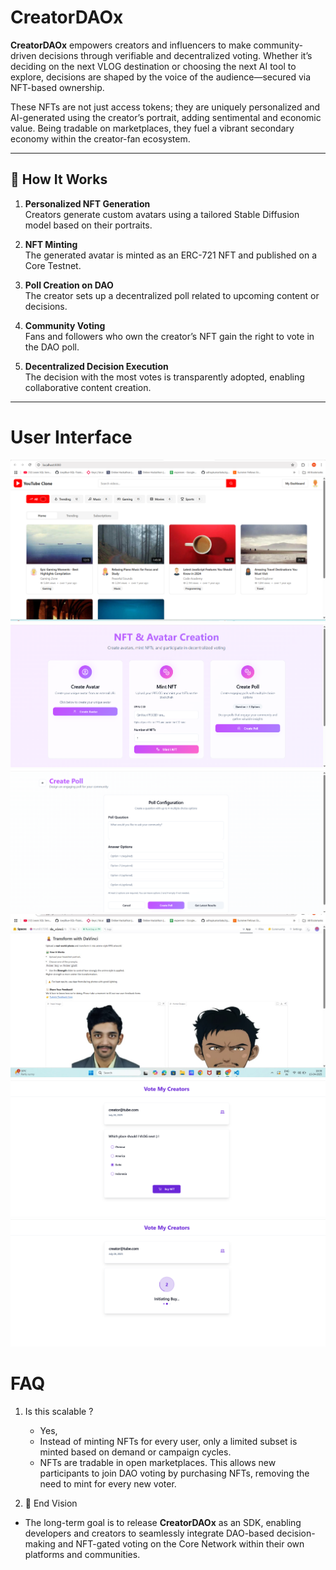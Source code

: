 # CreatorDAOx

**CreatorDAOx** empowers creators and influencers to make community-driven decisions through verifiable and decentralized voting. Whether it’s deciding on the next VLOG destination or choosing the next AI tool to explore, decisions are shaped by the voice of the audience—secured via NFT-based ownership. 

These NFTs are not just access tokens; they are uniquely personalized and AI-generated using the creator’s portrait, adding sentimental and economic value. Being tradable on marketplaces, they fuel a vibrant secondary economy within the creator-fan ecosystem.

---

## 🔧 How It Works

1. **Personalized NFT Generation**  
   Creators generate custom avatars using a tailored Stable Diffusion model based on their portraits.

2. **NFT Minting**  
   The generated avatar is minted as an ERC-721 NFT and published on a Core Testnet.

3. **Poll Creation on DAO**  
   The creator sets up a decentralized poll related to upcoming content or decisions.

4. **Community Voting**  
   Fans and followers who own the creator’s NFT gain the right to vote in the DAO poll.

5. **Decentralized Decision Execution**  
   The decision with the most votes is transparently adopted, enabling collaborative content creation.

---

# User Interface
![Landing Page](img/hp.png) 
![Creator Dashboard](img/cd1.png)
![Creator Dashboard](img/cd2.png)
![AI Model](img/sd.jpg)
![User Dashboard](img/u1.png)
![User Dashboard](img/u3.png)

# FAQ
1. Is this scalable ?
   - Yes,
   - Instead of minting NFTs for every user, only a limited subset is minted based on demand or campaign cycles. 
   - NFTs are tradable in open marketplaces. This allows new participants to join DAO voting by purchasing NFTs, removing the need to mint for every new voter.
  
2. 🔭 End Vision

 - The long-term goal is to release **CreatorDAOx** as an SDK, enabling developers and creators to seamlessly integrate DAO-based decision-making and NFT-gated voting on the Core Network within their own platforms and communities.


